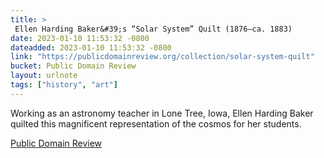 ```yaml
---
title: > 
 Ellen Harding Baker&#39;s “Solar System” Quilt (1876–ca. 1883)
date: 2023-01-10 11:53:32 -0800
dateadded: 2023-01-10 11:53:32 -0800
link: "https://publicdomainreview.org/collection/solar-system-quilt"
bucket: Public Domain Review
layout: urlnote
tags: ["history", "art"]
--- 
```

Working as an astronomy teacher in Lone Tree, Iowa, Ellen Harding Baker quilted this magnificent representation of the cosmos for her students.
 <!-- end excerpt --> 
<div class='bucket'><a class='internal-link' href='/buckets/public-domain-review'>Public Domain Review</a></div> 
